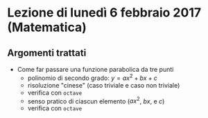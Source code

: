 # Lezione di lunedì 6 febbraio 2017 (Matematica)

## Argomenti trattati

* Come far passare una funzione parabolica da tre punti
  * polinomio di secondo grado: $y = ax^2 + bx + c$
  * risoluzione "cinese" (caso triviale e caso non triviale)
  * verifica con `octave`
  * senso pratico di ciascun elemento ($ax^2$, $bx$, e $c$)
  * verifica con `octave`
